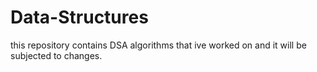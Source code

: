 # Data-Structures

this repository contains DSA algorithms that ive worked on and it will be subjected to changes.

